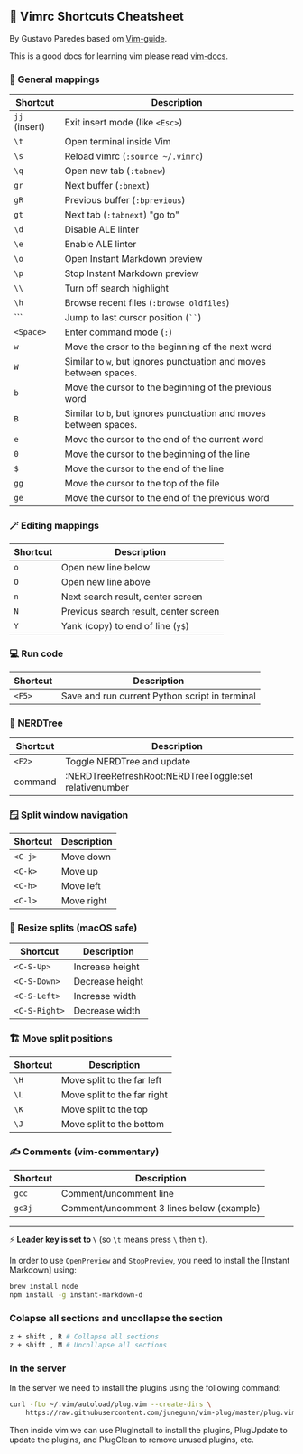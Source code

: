 ## 📄 Vimrc Shortcuts Cheatsheet
By Gustavo Paredes based om [Vim-guide](https://www.freecodecamp.org/news/vimrc-configuration-guide-customize-your-vim-editor/).

This is a good docs for learning vim please read [vim-docs](https://www.tutorialspoint.com/vim/index.htm).

### 🔑 General mappings

| Shortcut      | Description                              |
| ------------- | ---------------------------------------- |
| `jj` (insert) | Exit insert mode (like `<Esc>`)          |
| `\t`          | Open terminal inside Vim                 |
| `\s`          | Reload vimrc (`:source ~/.vimrc`)        |
| `\q`          | Open new tab (`:tabnew`)                 |
| `gr`          | Next buffer (`:bnext`)                   |
| `gR`          | Previous buffer (`:bprevious`)           |
| `gt`          | Next tab (`:tabnext`) "go to"            |
| `\d`          | Disable ALE linter                       |
| `\e`          | Enable ALE linter                        |
| `\o`          | Open Instant Markdown preview            |
| `\p`          | Stop Instant Markdown preview            |
| `\\`          | Turn off search highlight                |
| `\h`          | Browse recent files (`:browse oldfiles`) |
| \`\`\`        | Jump to last cursor position (` `` `)    |
| `<Space>`     | Enter command mode (`:`)                 |
| `w`           | Move the crsor to the beginning of the next word |
| `W`         | Similar to `w`, but ignores punctuation and moves between spaces. |
| `b`           | Move the cursor to the beginning of the previous word |
| `B`           | Similar to `b`, but ignores punctuation and moves between spaces. |
| `e`           | Move the cursor to the end of the current word |
| `0`           | Move the cursor to the beginning of the line |
| `$`           | Move the cursor to the end of the line   |
| `gg`          | Move the cursor to the top of the file   |
| `ge`          | Move the cursor to the end of the previous word |


### 🪄 Editing mappings

| Shortcut | Description                           |
| -------- | ------------------------------------- |
| `o`      | Open new line below                   |
| `O`      | Open new line above                   |
| `n`      | Next search result, center screen     |
| `N`      | Previous search result, center screen |
| `Y`      | Yank (copy) to end of line (`y$`)     |

### 💻 Run code

| Shortcut | Description                                    |
| -------- | ---------------------------------------------- |
| `<F5>`   | Save and run current Python script in terminal |

### 🌳 NERDTree

| Shortcut | Description                                                          |
| -------- | -------------------------------------------------------------------- |
| `<F2>`   | Toggle NERDTree and update                                           |
| command  | :NERDTreeRefreshRoot<CR>\:NERDTreeToggle<CR>\:set relativenumber<CR> |

### 🪟 Split window navigation

| Shortcut | Description |
| -------- | ----------- |
| `<C-j>`  | Move down   |
| `<C-k>`  | Move up     |
| `<C-h>`  | Move left   |
| `<C-l>`  | Move right  |

### 🔧 Resize splits (macOS safe)

| Shortcut      | Description     |
| ------------- | --------------- |
| `<C-S-Up>`    | Increase height |
| `<C-S-Down>`  | Decrease height |
| `<C-S-Left>`  | Increase width  |
| `<C-S-Right>` | Decrease width  |

### 🏗️ Move split positions

| Shortcut | Description                 |
| -------- | --------------------------- |
| `\H`     | Move split to the far left  |
| `\L`     | Move split to the far right |
| `\K`     | Move split to the top       |
| `\J`     | Move split to the bottom    |

### ✍️ Comments (vim-commentary)

| Shortcut | Description                               |
| -------- | ----------------------------------------- |
| `gcc`    | Comment/uncomment line                    |
| `gc3j`   | Comment/uncomment 3 lines below (example) |

---

⚡ **Leader key is set to `\`** (so `\t` means press `\` then `t`).

In order to use `OpenPreview` and `StopPreview`, you need to install the \[Instant Markdown] using:

```bash
brew install node
npm install -g instant-markdown-d
```
### Colapse all sections and uncollapse the section

```bash 
z + shift , R # Collapse all sections
z + shift , M # Uncollapse all sections
```
### In the server

In the server we need to install the plugins using the following command:

```bash
curl -fLo ~/.vim/autoload/plug.vim --create-dirs \
    https://raw.githubusercontent.com/junegunn/vim-plug/master/plug.vim
```
Then inside vim we can use PlugInstall to install the plugins, PlugUpdate to update the plugins, and PlugClean to remove unused plugins, etc.
